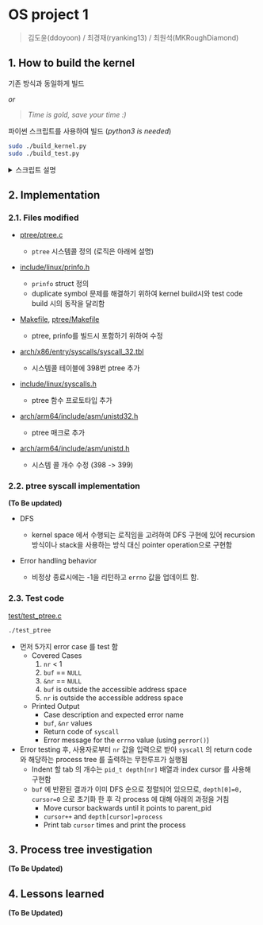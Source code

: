 # OS project 1

> 김도윤(ddoyoon) / 최경재(ryanking13) / 최원석(MKRoughDiamond)

## 1. How to build the kernel

기존 방식과 동일하게 빌드

_or_

> _Time is gold, save your time :)_

파이썬 스크립트를 사용하여 빌드 (_python3 is needed_)

```sh
sudo ./build_kernel.py
sudo ./build_test.py
```

<details><summary>스크립트 설명</summary>
<p>

### build_kernel.py

```sh
# build kernel / generate boot image / flash SD card

usage: build_kernel.py [-h] [-v] [-e] [--no-flash] [--device DEVICE]

optional arguments:
  -h, --help       show this help message and exit
  -v, --verbose    print all messages while building kernel
  -e, --eject      eject usb drive after build is complete
  --no-flash       do not flash kernel to USB, just build and exit
  --device DEVICE  force device path (e.g. /dev/sdb), use this argument if
                   device is not automatically detected

# Example

sudo ./build_kernel.py             # build & flash
sudo ./build_kernel.py --no-flash  # build only
```

### bulid_test.py

```sh
# build test files(test/*.c) / upload it to SD card
usage: build_test.py [-h] [-v] [-e] [--no-copy] [--device DEVICE]

optional arguments:
  -h, --help       show this help message and exit
  -v, --verbose    print all messages while building kernel
  -e, --eject      eject usb drive after build is complete
  --no-copy        do not move test binaries to USB, just build and exit
  --device DEVICE  force device path (e.g. /dev/sdb), use this argument if
                   device is not automatically detected

# Example

sudo ./build_test.py            # build & upload
sudo ./build_test.py --no-copy  # build only
sudo ./build_test.py --eject    # eject sdcard after upload
```

</p>
</details>

## 2. Implementation

### 2.1. Files modified

- [ptree/ptree.c](./ptree/ptree.c)
  - `ptree` 시스템콜 정의 (로직은 아래에 설명)
- [include/linux/prinfo.h](./include/linux/prinfo.h)
  - `prinfo` struct 정의
  - duplicate symbol 문제를 해결하기 위하여 kernel build시와 test code build 시의 동작을 달리함
- [Makefile](./Makefile), [ptree/Makefile](./ptree/Makefile)
  - ptree, prinfo를 빌드시 포함하기 위하여 수정

- [arch/x86/entry/syscalls/syscall_32.tbl](./arch/x86/entry/syscalls/syscall_32.tbl)
  - 시스템콜 테이블에 398번 ptree 추가

- [include/linux/syscalls.h](./include/linux/syscalls.h)
  - ptree 함수 프로토타입 추가

- [arch/arm64/include/asm/unistd32.h](./arch/arm64/include/asm/unistd32.h)
  - ptree 매크로 추가

- [arch/arm64/include/asm/unistd.h](./arch/arm64/include/asm/unistd.h)
  - 시스템 콜 개수 수정 (398 -> 399)

### 2.2. ptree syscall implementation

__(To Be updated)__

- DFS
  - kernel space 에서 수행되는 로직임을 고려하여 DFS 구현에 있어 recursion 방식이나 stack을 사용하는 방식 대신 pointer operation으로 구현함

- Error handling behavior
  - 비정상 종료시에는 -1을 리턴하고 `errno` 값을 업데이트 함.

### 2.3. Test code


[test/test_ptree.c](./test/ptree.c)

```sh
./test_ptree
```
- 먼저 5가지 error case 를 test 함
  - Covered Cases
    1. `nr` < 1
    2. `buf` == `NULL`
    3. `&nr` == `NULL`
    4. `buf` is outside the accessible address space
    5. `nr` is outside the accessible address space
  - Printed Output
    - Case description and expected error name
    - `buf`, `&nr` values
    - Return code of `syscall`
    - Error message for the `errno` value (using `perror()`)
- Error testing 후, 사용자로부터 `nr` 값을 입력으로 받아 `syscall` 의 return code 와 해당하는 process tree 를 출력하는 무한루프가 실행됨
  - Indent 할 tab 의 개수는 `pid_t depth[nr]` 배열과 index cursor 를 사용해 구현함
  - `buf` 에 반환된 결과가 이미 DFS 순으로 정렬되어 있으므로, `depth[0]=0, cursor=0` 으로 초기화 한 후 각 process 에 대해 아래의 과정을 거침
    - Move cursor backwards until it points to parent_pid
    - `cursor++` and `depth[cursor]=process`
    - Print tab `cursor` times and print the process

## 3. Process tree investigation

__(To Be Updated)__

## 4. Lessons learned

__(To Be Updated)__